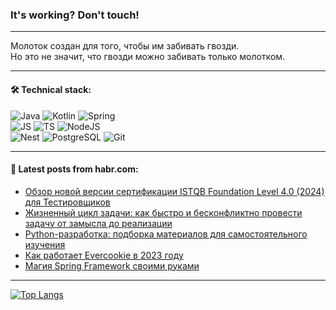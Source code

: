 ### It's working? Don't touch!

---
Молоток создан для того, чтобы им забивать гвозди. <br>
Но это не значит, что гвозди можно забивать только молотком.

---

#### 🛠️ Technical stack:

![Java](https://img.shields.io/badge/Java-informational?logo=Oracle&style=flat&logoColor=white&color=FF4500)
![Kotlin](https://img.shields.io/badge/Kotlin-informational?logo=Kotlin&style=flat&logoColor=white&color=774D97)
![Spring](https://img.shields.io/badge/SpringBoot-informational?logo=SpringBoot&style=flat&logoColor=white&color=6DB33F) <br>
![JS](https://img.shields.io/badge/JS-informational?logo=javaScript&style=flat&logoColor=black&color=F7Df1E)
![TS](https://img.shields.io/badge/TypeScript-informational?logo=typeScript&style=flat&logoColor=black&color=0667A8)
![NodeJS](https://img.shields.io/badge/NodeJS-informational?logo=node.js&style=flat&logoColor=white&color=70A760) <br>
![Nest](https://img.shields.io/badge/NestJS-informational?logo=NestJS&style=flat&logoColor=white&color=E0234E)
![PostgreSQL](https://img.shields.io/badge/PostgreSQL-informational?logo=PostgreSQL&style=flat&logoColor=white&color=DAA520)
![Git](https://img.shields.io/badge/Git-informational?logo=git&style=flat&logoColor=white&color=778899)

___

#### 💬 Latest posts from habr.com:

<!-- BLOG-POST-LIST:START -->
- [Обзор новой версии сертификации ISTQB Foundation Level 4.0 &lpar;2024&rpar; для Тестировщиков](https://habr.com/ru/articles/750868/?utm_source=habrahabr&utm_medium=rss&utm_campaign=750868)
- [Жизненный цикл задачи: как быстро и бесконфликтно провести задачу от замысла до реализации](https://habr.com/ru/companies/sberbank/articles/749140/?utm_source=habrahabr&utm_medium=rss&utm_campaign=749140)
- [Python-разработка: подборка материалов для самостоятельного изучения](https://habr.com/ru/companies/yandex_praktikum/articles/750958/?utm_source=habrahabr&utm_medium=rss&utm_campaign=750958)
- [Как работает Evercookie в 2023 году](https://habr.com/ru/articles/750856/?utm_source=habrahabr&utm_medium=rss&utm_campaign=750856)
- [Магия Spring Framework своими руками](https://habr.com/ru/articles/750894/?utm_source=habrahabr&utm_medium=rss&utm_campaign=750894)
<!-- BLOG-POST-LIST:END -->

---
[![Top Langs](https://github-readme-stats-git-master-advtsetting-gmailcom.vercel.app/api/top-langs/?username=zloylis&langs_count=10&hide_title=false&title_color=e6edf3&size_weight=0.5&count_weight=0.5&layout=compact&hide_border=true&theme=dracula)](https://github.com/zloylis)

<!-- ![GitHub stats](https://github-readme-stats-git-master-advtsetting-gmailcom.vercel.app/api?username=zloylis&show_icons=true&hide_border=true&theme=dracula&hide_title=true&include_all_commits=true&count_private=true&hide=contribs&hide_rank=true) -->
